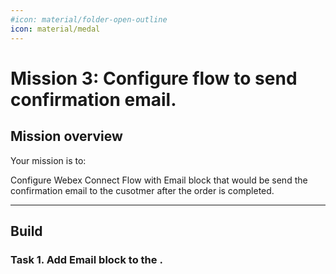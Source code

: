 ```yaml
---
#icon: material/folder-open-outline
icon: material/medal
---
```


# Mission 3: Configure flow to send confirmation email. 

## Mission overview
Your mission is to:

Configure Webex Connect Flow with Email block that would be send the confirmation email to the cusotmer after the order is completed. 

---

## Build

### Task 1. Add Email block to the . 